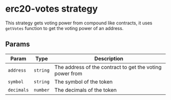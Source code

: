 # erc20-votes strategy

This strategy gets voting power from compound like contracts, it uses `getVotes` function to get the voting power of an address.

## Params

| Param | Type | Description |
| --- | --- | --- |
|`address`|`string`|The address of the contract to get the voting power from|
|`symbol`|`string`|The symbol of the token|
|`decimals`|`number`|The decimals of the token|
